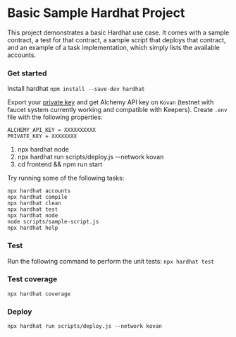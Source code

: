 # Basic Sample Hardhat Project

This project demonstrates a basic Hardhat use case. It comes with a sample contract, a test for that contract, a sample script that deploys that contract, and an example of a task implementation, which simply lists the available accounts.

### Get started

Install hardhat
`npm install --save-dev hardhat`

Export your [private key](https://metamask.zendesk.com/hc/en-us/articles/360015289632-How-to-Export-an-Account-Private-Key) and get Alchemy API key on `Kovan` (testnet with faucet system currently working and compatible with Keepers).
Create `.env` file with the following properties:

```
ALCHEMY_API_KEY = XXXXXXXXXX
PRIVATE_KEY = XXXXXXXX
```

1. npx hardhat node
2. npx hardhat run scripts/deploy.js --network kovan
3. cd frontend && npm run start

Try running some of the following tasks:

```shell
npx hardhat accounts
npx hardhat compile
npx hardhat clean
npx hardhat test
npx hardhat node
node scripts/sample-script.js
npx hardhat help
```

### Test
Run the following command to perform the unit tests:
`npx hardhat test`

### Test coverage

`npx hardhat coverage`

### Deploy

`npx hardhat run scripts/deploy.js --network kovan`
